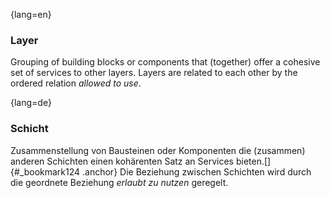 {lang=en}
### Layer

Grouping of building blocks or components that (together) offer a
cohesive set of services to other layers.
Layers are related to each other by the ordered relation _allowed to use_.

{lang=de}
### Schicht

Zusammenstellung von Bausteinen oder Komponenten die (zusammen)
anderen Schichten einen kohärenten Satz an Services
bieten.[]{#_bookmark124 .anchor} Die Beziehung zwischen Schichten wird
durch die geordnete Beziehung *erlaubt zu nutzen* geregelt.

